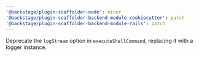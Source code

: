 ```yaml
---
'@backstage/plugin-scaffolder-node': minor
'@backstage/plugin-scaffolder-backend-module-cookiecutter': patch
'@backstage/plugin-scaffolder-backend-module-rails': patch
---
```


Deprecate the `logStream` option in `executeShellCommand`, replacing it with a logger instance.
